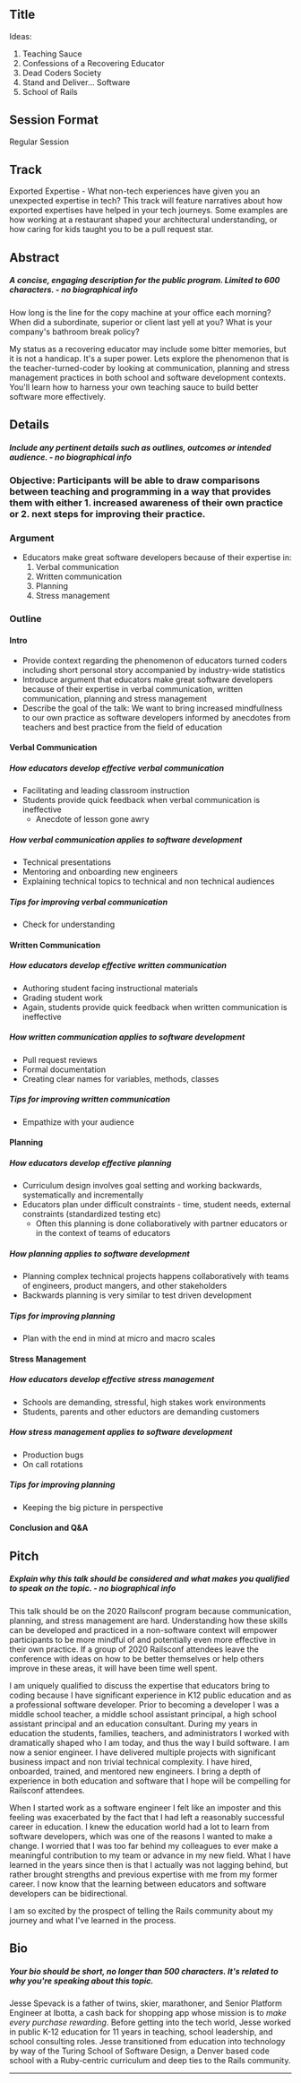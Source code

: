 ## Title
Ideas:
1. Teaching Sauce
2. Confessions of a Recovering Educator
3. Dead Coders Society
4. Stand and Deliver... Software
5. School of Rails

## Session Format
Regular Session

## Track
Exported Expertise - What non-tech experiences have given you an unexpected expertise in tech? This track will feature narratives about how exported expertises have helped in your tech journeys. Some examples are how working at a restaurant shaped your architectural understanding, or how caring for kids taught you to be a pull request star.

## Abstract
##### A concise, engaging description for the public program. Limited to 600 characters. - no biographical info

How long is the line for the copy machine at your office each morning? When did a subordinate, superior or client last yell at you? What is your company's bathroom break policy?

My status as a recovering educator may include some bitter memories, but it is not a handicap. It's a super power. Lets explore the phenomenon that is the teacher-turned-coder by looking at communication, planning and stress management practices in both school and software development contexts. You'll learn  how to harness your own teaching sauce to build better software more effectively.

## Details
##### Include any pertinent details such as outlines, outcomes or intended audience. - no biographical info

### Objective: Participants will be able to draw comparisons between teaching and programming in a way that provides them with either 1. increased awareness of their own practice or 2. next steps for improving their practice.

### Argument
- Educators make great software developers because of their expertise in:
  1. Verbal communication
  2. Written communication
  3. Planning
  4. Stress management

### Outline
#### Intro
- Provide context regarding the phenomenon of educators turned coders including short personal story accompanied by industry-wide statistics
- Introduce argument that educators make great software developers because of their expertise in verbal communication, written communication, planning and stress management
- Describe the goal of the talk: We want to bring increased mindfullness to our own practice as software developers informed by anecdotes from teachers and best practice from the field of education

#### Verbal Communication
##### How educators develop effective verbal communication
  - Facilitating and leading classroom instruction
  - Students provide quick feedback when verbal communication is ineffective
    - Anecdote of lesson gone awry
##### How verbal communication applies to software development
  - Technical presentations
  - Mentoring and onboarding new engineers
  - Explaining technical topics to technical and non technical audiences
##### Tips for improving verbal communication
  - Check for understanding
#### Written Communication
##### How educators develop effective written communication
  - Authoring student facing instructional materials
  - Grading student work
  - Again, students provide quick feedback when written communication is ineffective
##### How written communication applies to software development
  - Pull request reviews
  - Formal documentation
  - Creating clear names for variables, methods, classes
##### Tips for improving written communication
  - Empathize with your audience
#### Planning
##### How educators develop effective planning
  - Curriculum design involves goal setting and working backwards, systematically and incrementally
  - Educators plan under difficult constraints - time, student needs, external constraints (standardized testing etc)
    - Often this planning is done collaboratively with partner educators or in the context of teams of educators
##### How planning applies to software development
  - Planning complex technical projects happens collaboratively with teams of engineers, product mangers, and other stakeholders
  - Backwards planning is very similar to test driven development
##### Tips for improving planning
  - Plan with the end in mind at micro and macro scales
#### Stress Management
##### How educators develop effective stress management
  - Schools are demanding, stressful, high stakes work environments
  - Students, parents and other eductors are demanding customers
##### How stress management applies to software development
  - Production bugs
  - On call rotations
##### Tips for improving planning
  - Keeping the big picture in perspective
#### Conclusion and Q&A


## Pitch
##### Explain why this talk should be considered and what makes you qualified to speak on the topic.  - no biographical info

This talk should be on the 2020 Railsconf program because communication, planning, and stress management are hard. Understanding how these skills can be developed and practiced in a non-software context will empower participants to be more mindful of and potentially even more effective in their own practice. If a group of 2020 Railsconf attendees leave the conference with ideas on how to be better themselves or help others improve in these areas, it will have been time well spent.

I am uniquely qualified to discuss the expertise that educators bring to coding because I have significant experience in K12 public education and as a professional software developer. Prior to becoming a developer I was a middle school teacher, a middle school assistant principal, a high school assistant principal and an education consultant. During my years in education the students, families, teachers, and administrators I worked with dramatically shaped who I am today, and thus the way I build software. I am now a senior engineer. I have delivered multiple projects with significant business impact and non trivial technical complexity. I have hired, onboarded, trained, and mentored new engineers. I bring a depth of experience in both education and software that I hope will be compelling for Railsconf attendees.

When I started work as a software engineer I felt like an imposter and this feeling was exacerbated by the fact that I had left a reasonably successful career in education. I knew the education world had a lot to learn from software developers, which was one of the reasons I wanted to make a change. I worried that I was too far behind my colleagues to ever make a meaningful contribution to my team or advance in my new field. What I have learned in the years since then is that I actually was not lagging behind, but rather brought strengths and previous expertise with me from my former career. I now know that the learning between educators and software developers can be bidirectional.

I am so excited by the prospect of telling the Rails community about my journey and what I've learned in the process.

## Bio
##### Your bio should be short, no longer than 500 characters. It's related to why you're speaking about this topic.

Jesse Spevack is a father of twins, skier, marathoner, and Senior Platform Engineer at Ibotta, a cash back for shopping app whose mission is to *make every purchase rewarding*. Before getting into the tech world, Jesse worked in public K-12 education for 11 years in teaching, school leadership, and school consulting roles. Jesse transitioned from education into technology by way of the Turing School of Software Design, a Denver based code school with a Ruby-centric curriculum and deep ties to the Rails community.

----

